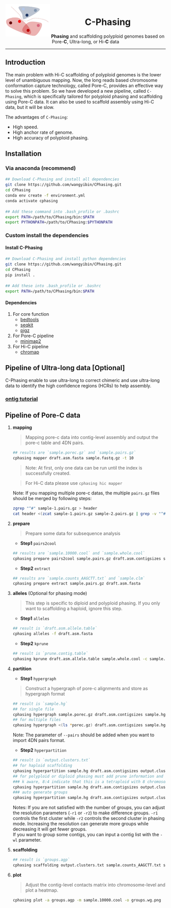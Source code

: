 <img src="pictures/logo/C-Phasing_logo3.jpg" alt="C-Phasing logo" width="140px" align="left" />
<h1 align="center"><b>C</b>-Phasing</h1>
<p align="center"> <b>Phasing</b> and scaffolding polyploid genomes based on Pore-<b>C</b>, Ultra-long, or Hi-<b>C</b> data</p>

***  

## Introduction
The main problem with Hi-C scaffolding of polyploid genomes is the lower level of unambiguous mapping. Now, the long reads based chromosome conformation capture technology, called Pore-C, provides an effective way to solve this problem. So we have developed a new pipeline, called `C-Phasing`, which is specifically tailored for polyploid phasing and scaffolding using Pore-C data. It can also be used to scaffold assembly using Hi-C data, but it will be slow.  
  
The advantages of `C-Phasing`:   
- High speed.   
- High anchor rate of genome. 
- High accuracy of polyploid phasing. 

## Installation
### Via anaconda (recommend)
```bash
## Download C-Phasing and install all dependencies
git clone https://github.com/wangyibin/CPhasing.git
cd CPhasing
conda env create -f environment.yml
conda activate cphasing

## Add these command into .bash_profile or .bashrc
export PATH=/path/to/CPhasing/bin:$PATH
export PYTHONPATH=/path/to/CPhasing:$PYTHONPATH
```
### Custom install the dependencies
#### Install C-Phasing
```bash
## Download C-Phasing and install python dependencies
git clone https://github.com/wangyibin/CPhasing.git
cd CPhasing
pip install .

## Add these into .bash_profile or .bashrc
export PATH=/path/to/CPhasing/bin:$PATH
```
#### Dependencies
1. For core function
    - [bedtools](https://bedtools.readthedocs.io/en/latest/)
    - [seqkit](https://bioinf.shenwei.me/seqkit/)
    - [pigz](https://github.com/madler/pigz)
2. For Pore-C pipeline
    - [minimap2](https://github.com/lh3/minimap2)
3. For Hi-C pipeline
    - [chromap](https://github.com/haowenz/chromap)

## Pipeline of Ultra-long data [Optional]
C-Phasing enable to use ultra-long to correct chimeric and use ultra-long data to identify the high confidence regions (HCRs) to help assembly.  
### **[ontig tutorial](cphasing/ontig/README.md)**

## Pipeline of Pore-C data
1. **mapping**  
    > Mapping pore-c data into contig-level assembly and output the pore-c table and 4DN pairs.
    ```bash
    ## results are `sample.porec.gz` and `sample.pairs.gz`
    cphasing mapper draft.asm.fasta sample.fastq.gz -t 10
    ```  
    > Note: At first, only one data can be run until the index is successfully created.  

    > For Hi-C data please use `cphasing hic mapper`

    Note: If you mapping multiple pore-c datas, the multiple `pairs.gz` files should be merged by following steps:
    ```bash
    zgrep "^#" sample-1.pairs.gz > header
    cat header <(zcat sample-1.pairs.gz sample-2.pairs.gz | grep -v "^#") | pigz -p 4 -c > sample.pairs.gz 
    ```
2. **prepare**
    > Prepare some data for subsequence analysis
    - **Step1** `pairs2cool`
    ```bash
    ## results are `sample.10000.cool` and `sample.whole.cool`
    cphasing prepare pairs2cool sample.pairs.gz draft.asm.contigsizes sample.10000.cool
    ```
    - **Step2** `extract`  
    ```bash
    ## results are `sample.counts_AAGCTT.txt` and `sample.clm`
    cphasing prepare extract sample.pairs.gz draft.asm.fasta
    ```
3. **alleles** (Optional for phasing mode)
    > This step is specific to diploid and polyploid phasing. If you only want to scaffolding a haploid, ignore this step.
    - **Step1** `alleles`
    ```bash
    ## result is `draft.asm.allele.table`
    cphasing alleles -f draft.asm.fasta
    ```
    - **Step2** `kprune`
    ```bash
    ## result is `prune.contig.table`
    cphasing kprune draft.asm.allele.table sample.whole.cool -c sample.counts_AAGCTT.txt
    ```
4. **partition**  
    - **Step1** `hypergraph`
    > Construct a hypergraph of pore-c alignments and store as hypergraph format
    ```bash
    ## result is `sample.hg`
    ## for single file
    cphasing hypergraph sample.porec.gz draft.asm.contigsizes sample.hg -t 4
    ## for multiple files
    cphasing hypergraph <(ls *porec.gz) draft.asm.contigsizes sample.hg -t 4 --fofn 
    ```
    Note: The parameter of `--pairs` should be added when you want to import 4DN pairs format.
    - **Step2** `hyperpartition`
    ```bash
    ## result is `output.clusters.txt`
    ## for haploid scaffolding 
    cphasing hyperpartition sample.hg draft.asm.contigsizes output.clusters.txt
    ## for polyploid or diploid phasing must add prune information and use the incremental partition mode
    ### k aware, 8:4 indicate that this is a tetraploid with 8 chromosome in each haplotype
    cphasing hyperpartition sample.hg draft.asm.contigsizes output.clusters.txt -pt prune.contig.table -inc -k 8:4 -t 4
    ### auto generate groups
    cphasing hyperpartition sample.hg draft.asm.contigsizes output.clusters.txt -pt prune.contig.table -inc -t 4
    ```
    Notes: If you are not satisfied with the number of groups, you can adjust the resolution parameters (`-r1` or `-r2`)  to make difference groups. `-r1` controls the first cluster while `-r2` controls the second cluster in phasing mode. Increasing the resolution can generate more groups while decreasing it will get fewer groups.  
    If you want to group some contigs, you can input a contig list with the `-wl` parameter.
5. **scaffolding**
    ```bash
    ## result is `groups.agp`
    cphasing scaffolding output.clusters.txt sample.counts_AAGCTT.txt sample.clm -f draft.asm.fasta -t 4
    ```
6. **plot**
    > Adjust the contig-level contacts matrix into chromosome-level and plot a heatmap.
    ```bash
    cphasing plot -a groups.agp -m sample.10000.cool -o groups.wg.png
    ```


